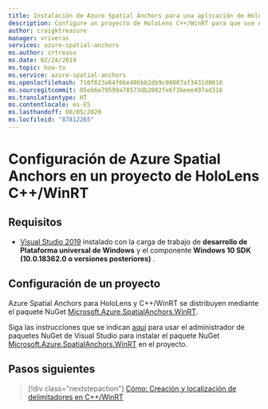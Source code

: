 ```yaml
---
title: Instalación de Azure Spatial Anchors para una aplicación de HoloLens C++/WinRT
description: Configure un proyecto de HoloLens C++/WinRT para que use Azure Spatial Anchors.
author: craigktreasure
manager: vriveras
services: azure-spatial-anchors
ms.author: crtreasu
ms.date: 02/24/2019
ms.topic: how-to
ms.service: azure-spatial-anchors
ms.openlocfilehash: 710f023a64f66e486bb2db9c08807af3431d0016
ms.sourcegitcommit: 85eb6e79599a78573db2082fe6f3beee497ad316
ms.translationtype: HT
ms.contentlocale: es-ES
ms.lasthandoff: 08/05/2020
ms.locfileid: "87812265"
---
```

# <a name="configuring-azure-spatial-anchors-in-a-cwinrt-hololens-project"></a>Configuración de Azure Spatial Anchors en un proyecto de HoloLens C++/WinRT

## <a name="requirements"></a>Requisitos

* [Visual Studio 2019](https://www.visualstudio.com/downloads/) instalado con la carga de trabajo de **desarrollo de Plataforma universal de Windows** y el componente **Windows 10 SDK (10.0.18362.0 o versiones posteriores)** .

## <a name="configuring-a-project"></a>Configuración de un proyecto

Azure Spatial Anchors para HoloLens y C++/WinRT se distribuyen mediante el paquete NuGet [Microsoft.Azure.SpatialAnchors.WinRT](https://www.nuget.org/packages/Microsoft.Azure.SpatialAnchors.WinRT/).

Siga las instrucciones que se indican [aquí](https://docs.microsoft.com/nuget/consume-packages/install-use-packages-visual-studio) para usar el administrador de paquetes NuGet de Visual Studio para instalar el paquete NuGet [Microsoft.Azure.SpatialAnchors.WinRT](https://www.nuget.org/packages/Microsoft.Azure.SpatialAnchors.WinRT/) en el proyecto.

## <a name="next-steps"></a>Pasos siguientes

> [!div class="nextstepaction"]
> [Cómo: Creación y localización de delimitadores en C++/WinRT](./create-locate-anchors-cpp-winrt.md)

